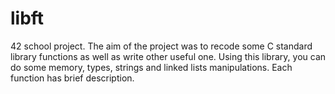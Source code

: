 # libft

42 school project.
The aim of the project was to recode some C standard library functions as well as write other useful one.
Using this library, you can do some memory, types, strings and linked lists manipulations.
Each function has brief description.